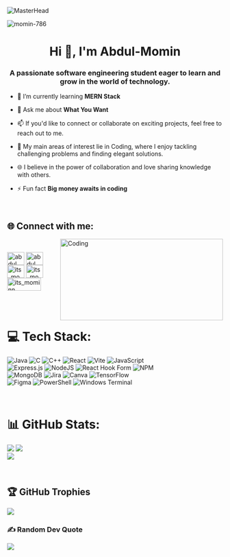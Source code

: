![MasterHead](https://i.pinimg.com/originals/0f/25/e4/0f25e4668c1c7740b5ed41835339d67f.gif)

  <p align="left"> <img src="https://komarev.com/ghpvc/?username=momin-786&label=Profile%20views&color=0e75b6&style=flat" alt="momin-786" /> </p>   <h1 align="center">Hi 👋, I'm Abdul-Momin</h1>
<h3 align="center">A passionate software engineering student eager to learn and grow in the world of technology.</h3>




- 🌱 I’m currently learning **MERN Stack**

- 💬 Ask me about **What You Want**

- 📫 If you'd like to connect or collaborate on exciting projects, feel free to reach out to me.

- 🌟 My main areas of interest lie in Coding, where I enjoy tackling challenging problems  and finding elegant solutions. 

- 🌐 I believe in the power of collaboration and love sharing knowledge with others.

- ⚡ Fun fact **Big money awaits in coding**


&nbsp; <h2 align="left">🌐 Connect with me:</h2>
<img align="right" margin = "150px" alt="Coding" width="380" height="190" src="https://i.pinimg.com/originals/e4/26/70/e426702edf874b181aced1e2fa5c6cde.gif">
<br>
<p align="left">
<a href="https://www.linkedin.com/in/abdul-momin-b6876127a" target="blank"> <img align="center" src="https://raw.githubusercontent.com/rahuldkjain/github-profile-readme-generator/master/src/images/icons/Social/linked-in-alt.svg" alt="abdul momin" height="30" width="40" /></a>
<a href="https://www.facebook.com/silent.m786?mibextid=ZbWKwL" target="blank"><img align="center" src="https://raw.githubusercontent.com/rahuldkjain/github-profile-readme-generator/master/src/images/icons/Social/facebook.svg" alt="abdul momin" height="30" width="40" /></a>
<a href="https://instagram.com/its_mominn?igshid=ZDc4ODBmNjlmNQ==" target="blank"><img align="center" src="https://raw.githubusercontent.com/rahuldkjain/github-profile-readme-generator/master/src/images/icons/Social/instagram.svg" alt="its_mominn" height="30" width="40" /></a>
<a href="https://x.com/AbdulMomin7863" target="blank"><img align="center" src="https://img.shields.io/badge/X-black.svg?logo=X&logoColor=white" alt="its_mominn" height="30" width="40" /></a>
<a href="https://stackoverflow.com/users/Momin-786" target="blank"><img align="center" src="https://img.shields.io/badge/-Stackoverflow-FE7A16?logo=stack-overflow&logoColor=white" alt="its_mominn" height="30" width="79" /></a>
<br><br>
</p>

&nbsp;<br> 
# 💻 Tech Stack:

![Java](https://img.shields.io/badge/java-%23ED8B00.svg?style=for-the-badge&logo=openjdk&logoColor=white) ![C](https://img.shields.io/badge/c-%2300599C.svg?style=for-the-badge&logo=c&logoColor=white) ![C++](https://img.shields.io/badge/c++-%2300599C.svg?style=for-the-badge&logo=c%2B%2B&logoColor=white)  ![React](https://img.shields.io/badge/react-%2320232a.svg?style=for-the-badge&logo=react&logoColor=%2361DAFB) ![Vite](https://img.shields.io/badge/vite-%23646CFF.svg?style=for-the-badge&logo=vite&logoColor=white) ![JavaScript](https://img.shields.io/badge/javascript-%23323330.svg?style=for-the-badge&logo=javascript&logoColor=%23F7DF1E)  
![Express.js](https://img.shields.io/badge/express.js-%23404d59.svg?style=for-the-badge&logo=express&logoColor=%2361DAFB) ![NodeJS](https://img.shields.io/badge/node.js-6DA55F?style=for-the-badge&logo=node.js&logoColor=white) 
![React Hook Form](https://img.shields.io/badge/React%20Hook%20Form-%23EC5990.svg?style=for-the-badge&logo=reacthookform&logoColor=white) ![NPM](https://img.shields.io/badge/NPM-%23CB3837.svg?style=for-the-badge&logo=npm&logoColor=white) <br> ![MongoDB](https://img.shields.io/badge/MongoDB-%234ea94b.svg?style=for-the-badge&logo=mongodb&logoColor=white) ![Jira](https://img.shields.io/badge/jira-%230A0FFF.svg?style=for-the-badge&logo=jira&logoColor=white) 
 ![Canva](https://img.shields.io/badge/Canva-%2300C4CC.svg?style=for-the-badge&logo=Canva&logoColor=white) ![TensorFlow](https://img.shields.io/badge/TensorFlow-%23FF6F00.svg?style=for-the-badge&logo=TensorFlow&logoColor=white) <br>
 ![Figma](https://img.shields.io/badge/figma-%23F24E1E.svg?style=for-the-badge&logo=figma&logoColor=white) 
![PowerShell](https://img.shields.io/badge/PowerShell-%235391FE.svg?style=for-the-badge&logo=powershell&logoColor=white) ![Windows Terminal](https://img.shields.io/badge/Windows%20Terminal-%234D4D4D.svg?style=for-the-badge&logo=windows-terminal&logoColor=white)


 
 &nbsp;
 
 
 # 📊 GitHub Stats:
![](https://github-readme-streak-stats.herokuapp.com/?user=Momin-786&theme=dark&hide_border=false) ![](https://github-readme-stats.vercel.app/api?username=Momin-786&theme=dark&hide_border=false&include_all_commits=false&count_private=false)<br/>
![](https://github-readme-stats.vercel.app/api/top-langs/?username=b&theme=dark&hide_border=false&include_all_commits=false&count_private=false&layout=compact)
 

&nbsp;
## 🏆 GitHub Trophies
![](https://github-profile-trophy.vercel.app/?username=Momin-786&theme=radical&no-frame=false&no-bg=true&margin-w=4)

### ✍️ Random Dev Quote
![](https://quotes-github-readme.vercel.app/api?type=horizontal&theme=radical)


